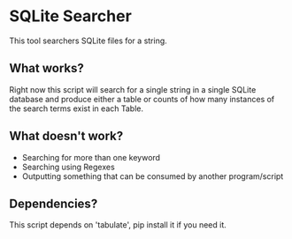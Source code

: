 # SQLite Searcher

This tool searchers SQLite files for a string.

## What works?

Right now this script will search for a single string in a single SQLite database and produce either a table or counts of how many instances of the search terms exist in each Table.

## What doesn't work?

- Searching for more than one keyword
- Searching using Regexes
- Outputting something that can be consumed by another program/script

## Dependencies?

This script depends on 'tabulate', pip install it if you need it.
